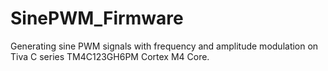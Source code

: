 # SinePWM_Firmware
Generating sine PWM signals with frequency and amplitude modulation on Tiva C series TM4C123GH6PM Cortex M4 Core.
